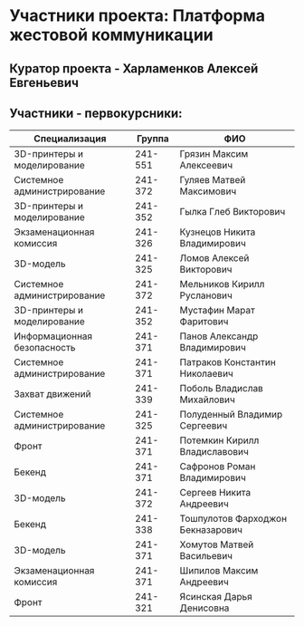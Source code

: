 # Участники проекта: Платформа жестовой коммуникации

## Куратор проекта - Харламенков Алексей Евгеньевич

## Участники - первокурсники:
| Специализация                   | Группа   | ФИО                                       |
|--------------------------------|----------|--------------------------------------------|
| 3D-принтеры и моделирование    | 241-551  | Грязин Максим Алексеевич                   |
| Системное администрирование    | 241-372  | Гуляев Матвей Максимович                  |
| 3D-принтеры и моделирование    | 241-352  | Гылка Глеб Викторович                     |
| Экзаменационная комиссия       | 241-326  | Кузнецов Никита Владимирович              |
| 3D-модель                      | 241-325  | Ломов Алексей Викторович                  |
| Системное администрирование    | 241-372  | Мельников Кирилл Русланович              |
| 3D-принтеры и моделирование    | 241-352  | Мустафин Марат Фаритович                 |
| Информационная безопасность    | 241-371  | Панов Александр Владимирович             |
| Системное администрирование    | 241-371  | Патраков Константин Николаевич           |
| Захват движений                | 241-339  | Поболь Владислав Михайлович              |
| Системное администрирование    | 241-325  | Полуденный Владимир Сергеевич            |
| Фронт                          | 241-371  | Потемкин Кирилл Владиславович            |
| Бекенд                         | 241-371  | Сафронов Роман Владимирович              |
| 3D-модель                      | 241-372  | Сергеев Никита Андреевич                 |
| Бекенд                         | 241-338  | Тошпулотов Фарходжон Бекназарович        |
| 3D-модель                      | 241-371  | Хомутов Матвей Васильевич                |
| Экзаменационная комиссия       | 241-371  | Шипилов Максим Андреевич                 |
| Фронт                          | 241-321  | Ясинская Дарья Денисовна                 |
